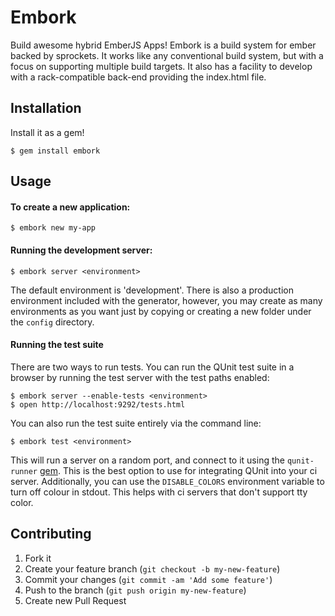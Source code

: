 # Embork

Build awesome hybrid EmberJS Apps! Embork is a build system for ember backed by
sprockets. It works like any conventional build system, but with a focus on
supporting multiple build targets. It also has a facility to develop with a
rack-compatible back-end providing the index.html file.

## Installation

Install it as a gem!

    $ gem install embork

## Usage

#### To create a new application:

    $ embork new my-app

#### Running the development server:

    $ embork server <environment>

The default environment is 'development'. There is also a production environment
included with the generator, however, you may create as many environments as you
want just by copying or creating a new folder under the `config` directory.

#### Running the test suite

There are two ways to run tests. You can run the QUnit test suite in a browser
by running the test server with the test paths enabled:

    $ embork server --enable-tests <environment>
    $ open http://localhost:9292/tests.html

You can also run the test suite entirely via the command line:

    $ embork test <environment>

This will run a server on a random port, and connect to it using the
`qunit-runner` [gem](https://github.com/scoremedia/qunit-runner "qunit-runner").
This is the best option to use for integrating QUnit into your ci server.
Additionally, you can use the `DISABLE_COLORS` environment variable to turn off
colour in stdout.  This helps with ci servers that don't support tty color.

## Contributing

1. Fork it
2. Create your feature branch (`git checkout -b my-new-feature`)
3. Commit your changes (`git commit -am 'Add some feature'`)
4. Push to the branch (`git push origin my-new-feature`)
5. Create new Pull Request
